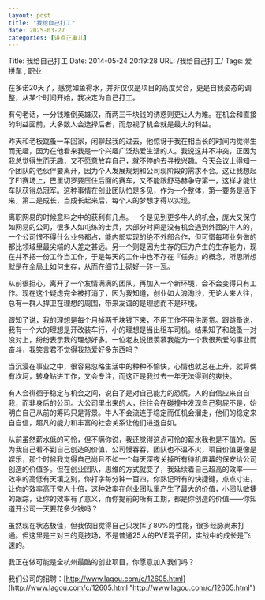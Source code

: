 ```yaml
---
layout: post
title: "我给自己打工"
date: 2025-03-27
categories: [讲点正事儿]
---
```


Title: 我给自己打工
Date: 2014-05-24 20:19:28
URL: /我给自己打工/
Tags: 爱拼车 , 职业

在多诺20天了，感觉如鱼得水，并非仅仅是项目的高度契合，更是自我姿态的调整，从某个时间开始，我决定为自己打工。

有句老话，一分钱难倒英雄汉，而两三千块钱的诱惑则更让人为难。在机会和直接的利益面前，大多数人会选择后者，而忽视了机会就是最大的利益。

昨天和老板跳蚤一车回家，闲聊起我的过去，他惊讶于我在相当长的时间内觉得生而无趣，因为在他看来我是一个兴趣广泛热爱生活的人。我说这并不冲突，正因为我总觉得生而无趣，又不愿意放弃自己，就不停的去寻找兴趣。今天会议上得知一个团队的老伙伴要离开，因为个人发展规划和公司现阶段的需求不合。这让我想起了F1赛场上，巴里切罗要压住后面的赛车，又不能跟舒马赫争夺第一，这样才能让车队获得总冠军。这种事情在创业团队怕是多见，作为一个整体，第一要务是活下来，第二是成长，当成长起来后，每个人的梦想才得以实现。

离职网易的时候意料之中的获利有几点。一个是见到更多牛人的机会，庞大又保守如网易的公司，很多人如屯练的士兵，大部分时间是没有机会遇到外面的牛人的，一个公司恨不得什么业务都占，能内部实现的绝不外部合作，但可惜每项业务做的都比领域里最尖端的人差之甚远。另一个则是因为生存的压力产生的生存能力，现在并不把一份工作当工作，于是每天的工作中也不存在『任务』的概念，所思所想就是在全局上如何生存，从而在细节上砌好一砖一瓦。

从前很担心，离开了一个友情满满的团队，再加入一个新环境，会不会变得只有工作。现在这个疑虑完全被打消了，因为我知道，创业如大浪淘沙，无论人来人往，总有一群人捍卫在理想的周围，带来友谊的是理想而不是环境。

跟知了说，我的理想是每个月掉两千块钱下来，不用工作不用供房贷。跟跳蚤说，我有一个大的理想是开改装车行，小的理想是当出租车司机。结果知了和跳蚤一对没对上，纷纷表示我的理想好多。一位老友说很羡慕我能为一个我很热爱的事业而奋斗，我笑言君不觉得我热爱好多东西吗？

当沉浸在事业之中，很容易忽略生活中的种种不愉快，心情也就总在上升，就算偶有坎坷，转身钻进工作，又会专注，而这正是我过去一年无法得到的爽快。

有人会徘徊于稳定与机会之间，说白了是对自己能力的恐慌。人的自信应来自自我，而非身后的公司。大公司里出来的人，往往会在碰撞中发现自己狗屁不是，始明白自己从前的筹码只是背景。牛人不会流连于稳定而任机会溜走，他们的稳定来自自信，超凡的能力和丰富的社会关系让他们进退自如。

从前虽然薪水低的可怜，但不瞒你说，我还觉得这点可怜的薪水我也是不值的。因为我自己看不到自己创造的价值，公司慢吞吞，团队也不温不火，项目价值更像是娱乐，那个时候我觉得自己尚且不如一个每天深夜关掉所有待机屏幕的保安给公司创造的价值多。但在创业团队，思维的方式就变了，我延续着自己超高的效率——效率的高低有天壤之别，你打字每分钟一百四，你熟记所有的快捷键，点点寸进，让你的效率高于常人十倍，这种效率在创业团队里产生了最大的价值，小团队敏捷的跟踪，让你的效率有了意义，而你提前的所有工期，都是你创造的价值——你知道开公司一天要花多少钱吗？

虽然现在状态极佳，但我依旧觉得自己只发挥了80%的性能，很多经脉尚未打通。但这里是三对三的竞技场，不是普通25人的PVE混子团，实战中的成长是飞速的。

我正在做可能是全杭州最酷的创业项目，你愿意加入我们吗？

我们公司的招聘：[http://www.lagou.com/c/12605.html](http://www.lagou.com/c/12605.html "http://www.lagou.com/c/12605.html")